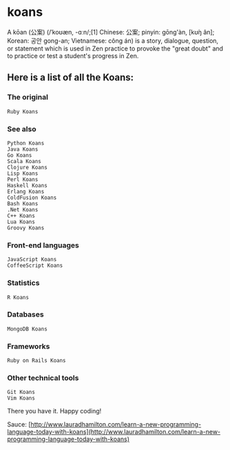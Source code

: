 # koans
A kōan (公案) (/ˈkoʊæn, -ɑːn/;[1] Chinese: 公案; pinyin: gōng'àn, [kʊ́ŋ ân]; Korean: 공안 gong-an; Vietnamese: công án) is a story, dialogue, question, or statement which is used in Zen practice to provoke the "great doubt" and to practice or test a student's progress in Zen. 

## Here is a list of all the Koans:
### The original

    Ruby Koans

### See also

    Python Koans
    Java Koans
    Go Koans
    Scala Koans
    Clojure Koans
    Lisp Koans
    Perl Koans
    Haskell Koans
    Erlang Koans
    ColdFusion Koans
    Bash Koans
    .Net Koans
    C++ Koans
    Lua Koans
    Groovy Koans

### Front-end languages

    JavaScript Koans
    CoffeeScript Koans

### Statistics

    R Koans

### Databases

    MongoDB Koans

### Frameworks

    Ruby on Rails Koans

### Other technical tools

    Git Koans
    Vim Koans

There you have it. Happy coding!

Sauce: [http://www.lauradhamilton.com/learn-a-new-programming-language-today-with-koans](http://www.lauradhamilton.com/learn-a-new-programming-language-today-with-koans)
